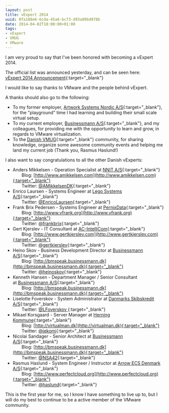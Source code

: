```yaml
---
layout: post
title: vExpert 2014
uuid: 0fa188e6-6cda-45a6-bc73-d93a89bd978b
date: 2014-04-02T18:00:00+01:00
tags:
- vExpert
- VMUG
- VMware
---
```

I am very proud to say that I've been honored with becoming a vExpert 2014.

The official list was announced yesterday, and can be seen here:  
[vExpert 2014 Announcement](http://blogs.vmware.com/vmtn/2014/04/vexpert-2014-announcement.html){:target="_blank"}

I would like to say thanks to VMware and the people behind vExpert.

A thanks should also go to the following<!--break-->:

*   To my former employer, [Artwork Systems Nordic A/S](http://www.artwork-systems.dk){:target="_blank"}, for the "playground" time I had learning and building their small scale virtual setup.
*   To my current employer, [Businessmann A/S](http://www.businessmann.dk){:target="_blank"}, and my colleagues, for providing me with the opportunity to learn and grow, in regards to VMware virtualization.
*   To the [Danish VMUG](http://www.vmug.dk){:target="_blank"} community, for sharing knowledge, organize some awesome community events and helping me land my current job (Thank you, Rasmus Haslund!)

I also want to say congratulations to all the other Danish vExperts:

*   Anders Mikkelsen - Operation Specialist at [NNIT A/S](http://www.nnit.com/){:target="_blank"}  
&ensp;&ensp;&ensp;&ensp;Blog: [http://www.amikkelsen.com](http://www.amikkelsen.com){:target="_blank"}  
&ensp;&ensp;&ensp;&ensp;Twitter: [@AMikkelsenDK](https://twitter.com/AMikkelsenDK){:target="_blank"}  
*   Enrico Laursen - Systems Engineer at [Lego Systems A/S](http://www.lego.com){:target="_blank"}  
&ensp;&ensp;&ensp;&ensp;Twitter: [@EnricoLaursen](https://twitter.com/EnricoLaursen){:target="_blank"}
*   Frank Brix Pedersen - Systems Engineer at [PernixData](http://www.pernixdata.com){:target="_blank"}  
&ensp;&ensp;&ensp;&ensp;Blog: [http://www.vfrank.org](http://www.vfrank.org){:target="_blank"}  
&ensp;&ensp;&ensp;&ensp;Twitter: [@frankbrix](https://twitter.com/frankbrix){:target="_blank"}
*   Gert Kjerslev - IT Consultant at [AC-IntelliCom](http://www.ac-intelli.com){:target="_blank"}  
&ensp;&ensp;&ensp;&ensp;Blog: [http://www.gertkjerslev.com](http://www.gertkjerslev.com){:target="_blank"}  
&ensp;&ensp;&ensp;&ensp;Twitter: [@gertkjerslev](https://twitter.com/gertkjerslev){:target="_blank"}
*   Heino Skov - Business Development Director at [Businessmann A/S](http://www.businessmann.dk){:target="_blank"}  
&ensp;&ensp;&ensp;&ensp;Blog: [http://bmspeak.businessmann.dk](http://bmspeak.businessmann.dk){:target="_blank"}  
&ensp;&ensp;&ensp;&ensp;Twitter: [@heinoskov](https://twitter.com/heinoskov){:target="_blank"}
*   Kenneth Hansen - Department Manager / Senior Consultant at [Businessmann A/S](http://www.businessmann.dk){:target="_blank"}  
&ensp;&ensp;&ensp;&ensp;Blog: [http://bmspeak.businessmann.dk](http://bmspeak.businessmann.dk){:target="_blank"}
*   Liselotte Foverskov - System Administrator at [Danmarks Skibskredit A/S](http://www.skibskredit.dk){:target="_blank"}  
&ensp;&ensp;&ensp;&ensp;Twitter: [@LFoverskov ](https://twitter.com/lfoverskov){:target="_blank"}
*   Mikael Korsgaard - Server Manager at [Herning Kommune](http://www.herning.dk){:target="_blank"}  
&ensp;&ensp;&ensp;&ensp;Blog: [http://virtualman.dk](http://virtualman.dk){:target="_blank"}  
&ensp;&ensp;&ensp;&ensp;Twitter: [@jekomi](https://twitter.com/jekomi){:target="_blank"}
*   Nicolai Sandager - Senior Architect at [Businessmann A/S](http://www.businessmann.dk){:target="_blank"}  
&ensp;&ensp;&ensp;&ensp;Blog: [http://bmspeak.businessmann.dk](http://bmspeak.businessmann.dk){:target="_blank"}  
&ensp;&ensp;&ensp;&ensp;Twitter: [@NSA42](https://twitter.com/nsa42){:target="_blank"}
*   Rasmus Haslund - System Engineer / Instructor at [Arrow ECS Denmark A/S](https://ecs-dk.arrow.com){:target="_blank"}  
&ensp;&ensp;&ensp;&ensp;Blog: [http://www.perfectcloud.org](http://www.perfectcloud.org){:target="_blank"}  
&ensp;&ensp;&ensp;&ensp;Twitter: [@haslund](https://twitter.com/haslund){:target="_blank"}

This is the first year for me, so I know I have something to live up to, but I will do my best to continue to be a active member of the VMware community.